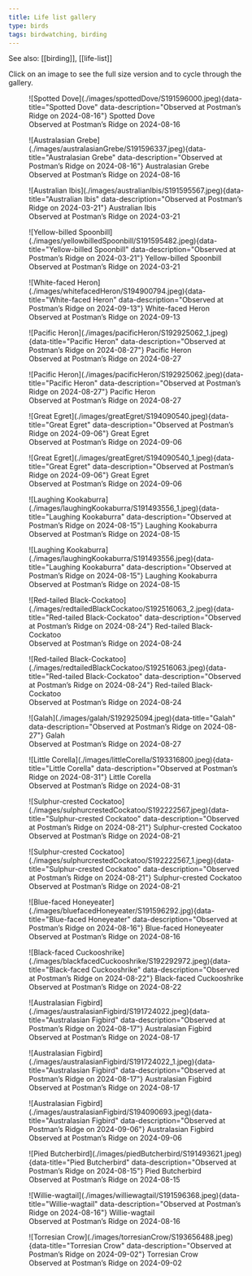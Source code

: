 ```yaml
---
title: Life list gallery
type: birds
tags: birdwatching, birding
---
```


See also: [[birding]], [[life-list]]

Click on an image to see the full size version and to cycle through the gallery.


<figure markdown>
  ![Spotted Dove](./images/spottedDove/S191596000.jpeg){data-title="Spotted Dove" data-description="Observed at Postman’s Ridge on 2024-08-16"}
  <caption>Spotted Dove<br />Observed at Postman’s Ridge on 2024-08-16</caption>
</figure>

<figure markdown>
  ![Australasian Grebe](./images/australasianGrebe/S191596337.jpeg){data-title="Australasian Grebe" data-description="Observed at Postman’s Ridge on 2024-08-16"}
  <caption>Australasian Grebe<br />Observed at Postman’s Ridge on 2024-08-16</caption>
</figure>

<figure markdown>
  ![Australian Ibis](./images/australianIbis/S191595567.jpeg){data-title="Australian Ibis" data-description="Observed at Postman’s Ridge on 2024-03-21"}
  <caption>Australian Ibis<br />Observed at Postman’s Ridge on 2024-03-21</caption>
</figure>

<figure markdown>
  ![Yellow-billed Spoonbill](./images/yellowbilledSpoonbill/S191595482.jpeg){data-title="Yellow-billed Spoonbill" data-description="Observed at Postman’s Ridge on 2024-03-21"}
  <caption>Yellow-billed Spoonbill<br />Observed at Postman’s Ridge on 2024-03-21</caption>
</figure>

<figure markdown>
  ![White-faced Heron](./images/whitefacedHeron/S194900794.jpeg){data-title="White-faced Heron" data-description="Observed at Postman’s Ridge on 2024-09-13"}
  <caption>White-faced Heron<br />Observed at Postman’s Ridge on 2024-09-13</caption>
</figure>

<figure markdown>
  ![Pacific Heron](./images/pacificHeron/S192925062_1.jpeg){data-title="Pacific Heron" data-description="Observed at Postman’s Ridge on 2024-08-27"}
  <caption>Pacific Heron<br />Observed at Postman’s Ridge on 2024-08-27</caption>
</figure>

<figure markdown>
  ![Pacific Heron](./images/pacificHeron/S192925062.jpeg){data-title="Pacific Heron" data-description="Observed at Postman’s Ridge on 2024-08-27"}
  <caption>Pacific Heron<br />Observed at Postman’s Ridge on 2024-08-27</caption>
</figure>

<figure markdown>
  ![Great Egret](./images/greatEgret/S194090540.jpeg){data-title="Great Egret" data-description="Observed at Postman’s Ridge on 2024-09-06"}
  <caption>Great Egret<br />Observed at Postman’s Ridge on 2024-09-06</caption>
</figure>

<figure markdown>
  ![Great Egret](./images/greatEgret/S194090540_1.jpeg){data-title="Great Egret" data-description="Observed at Postman’s Ridge on 2024-09-06"}
  <caption>Great Egret<br />Observed at Postman’s Ridge on 2024-09-06</caption>
</figure>

<figure markdown>
  ![Laughing Kookaburra](./images/laughingKookaburra/S191493556_1.jpeg){data-title="Laughing Kookaburra" data-description="Observed at Postman’s Ridge on 2024-08-15"}
  <caption>Laughing Kookaburra<br />Observed at Postman’s Ridge on 2024-08-15</caption>
</figure>

<figure markdown>
  ![Laughing Kookaburra](./images/laughingKookaburra/S191493556.jpeg){data-title="Laughing Kookaburra" data-description="Observed at Postman’s Ridge on 2024-08-15"}
  <caption>Laughing Kookaburra<br />Observed at Postman’s Ridge on 2024-08-15</caption>
</figure>

<figure markdown>
  ![Red-tailed Black-Cockatoo](./images/redtailedBlackCockatoo/S192516063_2.jpeg){data-title="Red-tailed Black-Cockatoo" data-description="Observed at Postman’s Ridge on 2024-08-24"}
  <caption>Red-tailed Black-Cockatoo<br />Observed at Postman’s Ridge on 2024-08-24</caption>
</figure>

<figure markdown>
  ![Red-tailed Black-Cockatoo](./images/redtailedBlackCockatoo/S192516063.jpeg){data-title="Red-tailed Black-Cockatoo" data-description="Observed at Postman’s Ridge on 2024-08-24"}
  <caption>Red-tailed Black-Cockatoo<br />Observed at Postman’s Ridge on 2024-08-24</caption>
</figure>

<figure markdown>
  ![Galah](./images/galah/S192925094.jpeg){data-title="Galah" data-description="Observed at Postman’s Ridge on 2024-08-27"}
  <caption>Galah<br />Observed at Postman’s Ridge on 2024-08-27</caption>
</figure>

<figure markdown>
  ![Little Corella](./images/littleCorella/S193316800.jpeg){data-title="Little Corella" data-description="Observed at Postman’s Ridge on 2024-08-31"}
  <caption>Little Corella<br />Observed at Postman’s Ridge on 2024-08-31</caption>
</figure>

<figure markdown>
  ![Sulphur-crested Cockatoo](./images/sulphurcrestedCockatoo/S192222567.jpeg){data-title="Sulphur-crested Cockatoo" data-description="Observed at Postman’s Ridge on 2024-08-21"}
  <caption>Sulphur-crested Cockatoo<br />Observed at Postman’s Ridge on 2024-08-21</caption>
</figure>

<figure markdown>
  ![Sulphur-crested Cockatoo](./images/sulphurcrestedCockatoo/S192222567_1.jpeg){data-title="Sulphur-crested Cockatoo" data-description="Observed at Postman’s Ridge on 2024-08-21"}
  <caption>Sulphur-crested Cockatoo<br />Observed at Postman’s Ridge on 2024-08-21</caption>
</figure>

<figure markdown>
  ![Blue-faced Honeyeater](./images/bluefacedHoneyeater/S191596292.jpg){data-title="Blue-faced Honeyeater" data-description="Observed at Postman’s Ridge on 2024-08-16"}
  <caption>Blue-faced Honeyeater<br />Observed at Postman’s Ridge on 2024-08-16</caption>
</figure>

<figure markdown>
  ![Black-faced Cuckooshrike](./images/blackfacedCuckooshrike/S192292972.jpeg){data-title="Black-faced Cuckooshrike" data-description="Observed at Postman’s Ridge on 2024-08-22"}
  <caption>Black-faced Cuckooshrike<br />Observed at Postman’s Ridge on 2024-08-22</caption>
</figure>

<figure markdown>
  ![Australasian Figbird](./images/australasianFigbird/S191724022.jpeg){data-title="Australasian Figbird" data-description="Observed at Postman’s Ridge on 2024-08-17"}
  <caption>Australasian Figbird<br />Observed at Postman’s Ridge on 2024-08-17</caption>
</figure>

<figure markdown>
  ![Australasian Figbird](./images/australasianFigbird/S191724022_1.jpeg){data-title="Australasian Figbird" data-description="Observed at Postman’s Ridge on 2024-08-17"}
  <caption>Australasian Figbird<br />Observed at Postman’s Ridge on 2024-08-17</caption>
</figure>

<figure markdown>
  ![Australasian Figbird](./images/australasianFigbird/S194090693.jpeg){data-title="Australasian Figbird" data-description="Observed at Postman’s Ridge on 2024-09-06"}
  <caption>Australasian Figbird<br />Observed at Postman’s Ridge on 2024-09-06</caption>
</figure>

<figure markdown>
  ![Pied Butcherbird](./images/piedButcherbird/S191493621.jpeg){data-title="Pied Butcherbird" data-description="Observed at Postman’s Ridge on 2024-08-15"}
  <caption>Pied Butcherbird<br />Observed at Postman’s Ridge on 2024-08-15</caption>
</figure>

<figure markdown>
  ![Willie-wagtail](./images/williewagtail/S191596368.jpeg){data-title="Willie-wagtail" data-description="Observed at Postman’s Ridge on 2024-08-16"}
  <caption>Willie-wagtail<br />Observed at Postman’s Ridge on 2024-08-16</caption>
</figure>

<figure markdown>
  ![Torresian Crow](./images/torresianCrow/S193656488.jpeg){data-title="Torresian Crow" data-description="Observed at Postman’s Ridge on 2024-09-02"}
  <caption>Torresian Crow<br />Observed at Postman’s Ridge on 2024-09-02</caption>
</figure>
